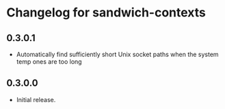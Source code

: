 # Changelog for sandwich-contexts

## 0.3.0.1

* Automatically find sufficiently short Unix socket paths when the system temp ones are too long

## 0.3.0.0

* Initial release.
